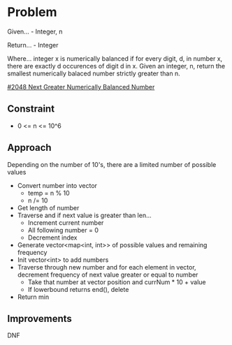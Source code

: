 
# Problem
Given...
    - Integer, n

Return...
    - Integer

Where...
integer x is numerically balanced if for every digit, d, in number x, there are 
exactly d occurences of digit d in x. Given an integer, n, return the smallest 
numerically balaced number strictly greater than n.

[\#2048 Next Greater Numerically Balanced Number](https://leetcode.com/problems/next-greater-numerically-balanced-number/description/?envType=daily-question&envId=2025-10-24)

## Constraint
- 0 <= n <= 10^6

## Approach
Depending on the number of 10's, there are a limited number of possible values
- Convert number into vector
    - temp = n % 10
    - n /= 10
- Get length of number
- Traverse and if next value is greater than len...
    - Increment current number
    - All following number = 0
    - Decrement index
- Generate vector\<map\<int, int>> of possible values and remaining frequency
- Init vector\<int> to add numbers
- Traverse through new number and for each element in vector, decrement 
frequency of next value greater or equal to number
    - Take that number at vector position and currNum * 10 + value
    - If lowerbound returns end\(), delete
- Return min

## Improvements
DNF
